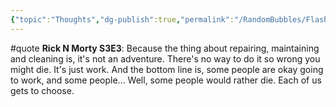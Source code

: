 ```yaml
---
{"topic":"Thoughts","dg-publish":true,"permalink":"/RandomBubbles/FlashThoughts/2017-00-00/","dgPassFrontmatter":true,"noteIcon":""}
---
```



#quote **Rick N Morty S3E3**: Because the thing about repairing, maintaining and cleaning is, it's not an adventure. There's no way to do it so wrong you might die. It's just work. And the bottom line is, some people are okay going to work, and some people... Well, some people would rather die. Each of us gets to choose.